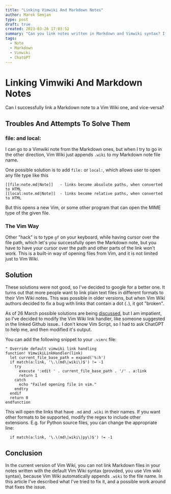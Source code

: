 ```yaml
---
title: "Linking Vimwiki And Markdown Notes"
author: Marek Semjan
type: post
draft: true
created: 2023-03-26 17:03:52
summary: "Can you link notes written in Markdown and Vimwiki syntax? If yes, how? This was a question that is answered in this post."
tags:
  - Note
  - Markdown
  - Vimwiki
  - ChatGPT
---
```

# Linking Vimwiki And Markdown Notes

Can I successfully link a Markdown note to a Vim Wiki one, and vice-versa?

## Troubles And Attempts To Solve Them

### file: and local:

I can go to a Vimwiki note from the Markdown ones, but when I try to go in the other direction, Vim Wiki just appends `.wiki` to my Markdown note file name.

One possible solution is to add `file:` or `local:`, which allows user to open any file type like this
```wiki
[[file:note.md|Note]]   - links become absolute paths, when converted to HTML
[[local:note.md|Note]]  - links become relative paths, when converted to HTML
```

But this opens a new Vim, or some other program that can open the MIME type of the given file.

### The Vim Way

Other "hack" is to type `gf` on your keyboard, while having cursor over the file path, which let's you successfully open the Markdown note, but you have to have your cursor over the path and other parts of the link won't work. This is a built-in way of opening files from Vim, and it is not limited just to Vim Wiki.

## Solution

These solutions were not good, so I've decided to google for a better one. It turns out that more people want to  link plain text files in different formats to their Vim Wiki notes. This was possible in older versions, but when Vim Wiki authors decided to fix a bug with links that contain a dot (`.`), it got "broken".

As of 26 March possible solutions are being [discussed](https://github.com/vimwiki/vimwiki/issues/1271
), but I am impatient, so I've decided to modify the Vim Wiki link handler, like someone suggested in the linked Github issue.. I don't know Vim Script, so I had to ask ChatGPT to help me, and then modified it's output.

You can add the following snippet to your `.vimrc` file:
```vim
" Override default vimwiki link handling
function! VimwikiLinkHandler(link)
  let current_file_base_path = expand('%:h')
  if match(a:link, '\.\(md\|wiki\)$') != -1
    try
      execute ':edit ' . current_file_base_path . '/' . a:link
      return 1
    catch
      echo "Failed opening file in vim."
    endtry
  endif
  return 0
endfunction
```

This will open the links that have `.md` and `.wiki` in their names. If you want other formats to be supported, modify the regex to include other extensions. E.g. for Python source files, you can change the appropriate line:
```vim
  if match(a:link, '\.\(md\|wiki\|py\)$') != -1
```

## Conclusion

In the current version of Vim Wiki, you can not link Markdown files in your notes written with the default Vim Wiki syntax (provided, you use Vim wiki syntax), because Vim Wiki automatically appends `.wiki` to the file name. In this article I've described what I've tried to fix it, and a possible work around that fixes the issue.
